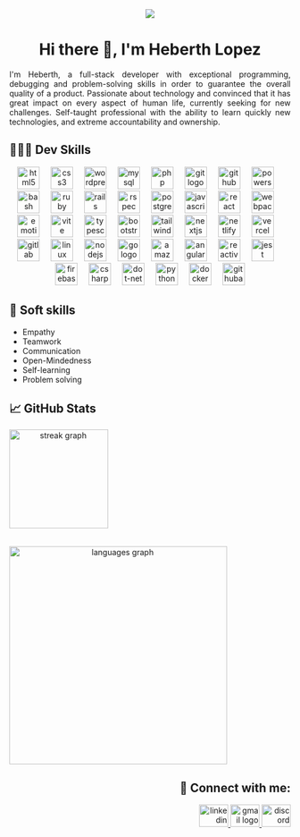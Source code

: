 <div align="center">
  <img style="aspect-ratio:16/9; object-fit:contain" src="https://githubuniverse.com/og-image-24.jpg"  />
</div>

# <h1 align="center" border="none">Hi there 👋, I'm Heberth Lopez</h1>

<p align= "justify">I'm Heberth, a full-stack developer with exceptional programming, debugging and problem-solving skills in order to guarantee the overall quality of a product. Passionate about technology and convinced that it has great impact on every aspect of human life, currently seeking for new challenges. Self-taught professional with the ability to learn quickly new technologies, and extreme accountability and ownership. </p>

## 👨🏻‍💻 Dev Skills

<div align="center">
  <img src="https://skillicons.dev/icons?i=html" height="40" alt="html5 logo"/>
  <img width="12" />
  <img src="https://skillicons.dev/icons?i=css" height="40" alt="css3 logo"/>
  <img width="12" />
  <img src="https://skillicons.dev/icons?i=wordpress" height="40" alt="wordpress logo"/>
  <img width="12" />
  <img src="https://skillicons.dev/icons?i=mysql" height="40" alt="mysql logo"/>
  <img width="12" />
  <img src="https://skillicons.dev/icons?i=php" height="40" alt="php logo"/>
  <img width="12" />
  <img src="https://skillicons.dev/icons?i=git" height="40" alt="git logo"/>
  <img width="12" />
  <img src="https://skillicons.dev/icons?i=github" height="40" alt="github logo"/>
  <img width="12" />
  <img src="https://skillicons.dev/icons?i=powershell" height="40" alt="powershell logo"/>
  <img width="12" />
  <img src="https://skillicons.dev/icons?i=bash" height="40" alt="bash logo"/>
  <img width="12" />
  <img src="https://skillicons.dev/icons?i=ruby" height="40" alt="ruby logo"/>
  <img width="12" />
  <img src="https://skillicons.dev/icons?i=rails" height="40" alt="rails logo"/>
  <img width="12" />
  <img src="https://cdn.jsdelivr.net/gh/devicons/devicon/icons/rspec/rspec-original.svg" height="40" alt="rspec logo"  />
  <img width="12" />
  <img src="https://skillicons.dev/icons?i=postgres" height="40" alt="postgresql logo"/>
  <img width="12" />
  <img src="https://skillicons.dev/icons?i=js" height="40" alt="javascript logo"/>
  <img width="12" />
  <img src="https://skillicons.dev/icons?i=react" height="40" alt="react logo"/>
  <img width="12" />
  <img src="https://skillicons.dev/icons?i=webpack" height="40" alt="webpack logo"/>
  <img width="12" />
  <img src="https://skillicons.dev/icons?i=emotion" height="40" alt="emotion logo"/>
  <img width="12" />
  <img src="https://skillicons.dev/icons?i=vite" height="40" alt="vite logo"/>
  <img width="12" />
  <img src="https://skillicons.dev/icons?i=ts" height="40" alt="typescript logo"/>
  <img width="12" />
  <img src="https://skillicons.dev/icons?i=bootstrap" height="40" alt="bootstrap logo"/>
  <img width="12" />
  <img src="https://skillicons.dev/icons?i=tailwind" height="40" alt="tailwindcss logo"/>
  <img width="12" />
  <img src="https://skillicons.dev/icons?i=nextjs" height="40" alt="nextjs logo"/>
  <img width="12" />
  <img src="https://skillicons.dev/icons?i=netlify" height="40" alt="netlify logo"/>
  <img width="12" />
  <img src="https://skillicons.dev/icons?i=vercel" height="40" alt="vercel logo"/>
  <img width="12" />
  <img src="https://skillicons.dev/icons?i=gitlab" height="40" alt="gitlab logo"/>
  <img width="12" />
  <img src="https://skillicons.dev/icons?i=linux" height="40" alt="linux logo"/>
  <img width="12" />
  <img src="https://skillicons.dev/icons?i=nodejs" height="40" alt="nodejs logo"/>
  <img width="12" />
  <img src="https://skillicons.dev/icons?i=go" height="40" alt="go logo"/>
  <img width="12" />
  <img src="https://skillicons.dev/icons?i=aws" height="40" alt="amazonwebservices logo"/>
  <img width="12" />
  <img src="https://skillicons.dev/icons?i=angular" height="40" alt="angularjs logo"/>
  <img width="12" />
  <img src="https://skillicons.dev/icons?i=reactivex" height="40" alt="reactivex logo"/>
  <img width="12" />
  <img src="https://skillicons.dev/icons?i=jest" height="40" alt="jest logo"/>
  <img width="12" />
  <img src="https://skillicons.dev/icons?i=firebase" height="40" alt="firebase logo"/>
  <img width="12" />
  <img src="https://skillicons.dev/icons?i=cs" height="40" alt="csharp logo"/>
  <img width="12" />
  <img src="https://skillicons.dev/icons?i=dotnet" height="40" alt="dot-net logo"/>
  <img width="12" />
  <img src="https://skillicons.dev/icons?i=py" height="40" alt="python logo"/>
  <img width="12" />
  <img src="https://skillicons.dev/icons?i=docker" height="40" alt="docker logo"/>
  <img width="12" />
  <img src="https://skillicons.dev/icons?i=githubactions" height="40" alt="githubactions logo"/>
</div>

## 👤 Soft skills

   - Empathy
   - Teamwork
   - Communication
   - Open-Mindedness
   - Self-learning
   - Problem solving

## 📈 GitHub Stats

<div align="center" style="display:flex; flex-direction: column; gap: 16px">
   <img src="https://streak-stats.demolab.com?user=heblopez&locale=en&mode=daily&theme=ocean-gradient&hide_border=true&border_radius=17&order=3" height="177" alt="streak graph"/>
   <img src="https://github-readme-stats.vercel.app/api/top-langs?username=heblopez&locale=en&hide_title=false&layout=donut-vertical&card_width=320&langs_count=7&theme=transparent&hide_border=false&order=2" height="390" alt="languages graph"          style="margin-top: 16px"/>
</div>

## <h2 align="right"> 📧 Connect with me:</h2>
<div align="right">
  <a href="https://linkedin.com/in/heblopez" target="_blank">
    <img src="https://raw.githubusercontent.com/maurodesouza/profile-readme-generator/master/src/assets/icons/social/linkedin/default.svg" width="52" height="40" alt="linkedin logo"/>
  </a>
  <a href="mailto:heberth.lopez.19@gmail.com" target="_blank">
    <img src="https://raw.githubusercontent.com/maurodesouza/profile-readme-generator/master/src/assets/icons/social/gmail/default.svg" width="52" height="40" alt="gmail logo"/>
  </a>
  <a href="https://discordapp.com/users/523867806287134720" target="_blank">
    <img src="https://raw.githubusercontent.com/maurodesouza/profile-readme-generator/master/src/assets/icons/social/discord/default.svg" width="52" height="40" alt="discord logo"/>
  </a>
</div>

<!--
**heblopez/heblopez** is a ✨ _special_ ✨ repository because its `README.md` (this file) appears on your GitHub profile. (PENDING)

Here are some ideas to get you started:

- 🔭 I’m currently working on ...
- 🌱 I’m currently learning ...
- 👯 I’m looking to collaborate on ...
- 🤔 I’m looking for help with ...
- 💬 Ask me about ...
- 📫 How to reach me: heberth.lopez.19@gmail.com
- ⚡ Fun fact: ...
-->
